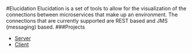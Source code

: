 #Elucidation
Elucidation is a set of tools to allow for the visualization of the connections between microservices that make up an 
environment.  The connections that are currently supported are REST based and JMS (messaging) based.
###Projects
* [Server](elucidation-server/README.md)
* [Client](elucidation-client/README.md)

